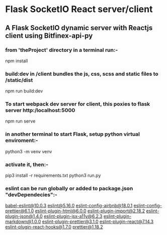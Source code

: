 # Flask SocketIO React server/client

## A Flask SocketIO dynamic server with Reactjs client using Bitfinex-api-py

### from 'theProject' directory in a terminal run:-

npm install

### build:dev in /client bundles the js, css, scss and static files to /static/dist

npm run build:dev

### To start webpack dev server for client, this poxies to flask server http:/localhost:5000

npm run serve

### in another terminal to start Flask, setup python virtual enviroment:-

python3 -m venv venv

### activate it, then:-

pip3 install -r requirements.txt
python3 run.py

### eslint can be run globally or added to package.json "devDependecies":-

babel-eslint@10.0.3
eslint@5.16.0
eslint-config-airbnb@18.0.1
eslint-config-prettier@6.1.0
eslint-plugin-html@6.0.0
eslint-plugin-import@2.18.2
eslint-plugin-json@1.4.0
eslint-plugin-jsx-a11y@6.2.3
eslint-plugin-markdown@1.0.0
eslint-plugin-prettier@3.1.0
eslint-plugin-react@7.14.3
eslint-plugin-react-hooks@1.7.0
prettier@1.18.2

